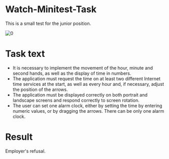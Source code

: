 # Watch-Minitest-Task
This is a small test for the junior position.

![0](https://github.com/Kot-Alenya/Watch-Minitest-Task/assets/98838657/ae0a8455-f9e4-4fb7-9d9b-54d400682b38)

# Task text
- It is necessary to implement the movement of the hour, minute and second hands, as well as the display of time in numbers.
- The application must request the time on at least two different Internet time services at the start, as well as every hour and, if necessary, adjust the position of the arrows.
- The application must be displayed correctly on both portrait and landscape screens and respond correctly to screen rotation.
- The user can set one alarm clock, either by setting the time by entering numeric values, or by dragging the arrows. There can be only one alarm clock.

# Result
Employer's refusal.
